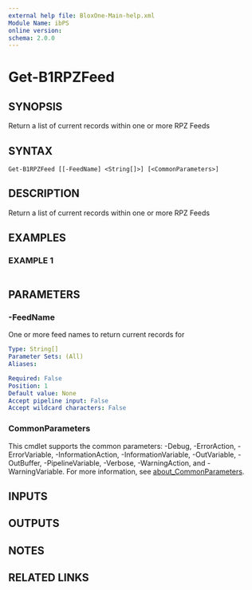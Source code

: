 ```yaml
---
external help file: BloxOne-Main-help.xml
Module Name: ibPS
online version:
schema: 2.0.0
---
```


# Get-B1RPZFeed

## SYNOPSIS
Return a list of current records within one or more RPZ Feeds

## SYNTAX

```
Get-B1RPZFeed [[-FeedName] <String[]>] [<CommonParameters>]
```

## DESCRIPTION
Return a list of current records within one or more RPZ Feeds

## EXAMPLES

### EXAMPLE 1
```powershell

```

## PARAMETERS

### -FeedName
One or more feed names to return current records for

```yaml
Type: String[]
Parameter Sets: (All)
Aliases:

Required: False
Position: 1
Default value: None
Accept pipeline input: False
Accept wildcard characters: False
```

### CommonParameters
This cmdlet supports the common parameters: -Debug, -ErrorAction, -ErrorVariable, -InformationAction, -InformationVariable, -OutVariable, -OutBuffer, -PipelineVariable, -Verbose, -WarningAction, and -WarningVariable. For more information, see [about_CommonParameters](http://go.microsoft.com/fwlink/?LinkID=113216).

## INPUTS

## OUTPUTS

## NOTES

## RELATED LINKS
